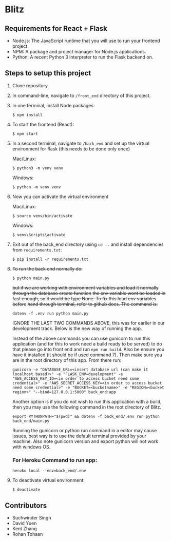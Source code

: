 # Blitz

## Requirements for React + Flask

- Node.js: The JavaScript runtime that you will use to run your frontend project.
- NPM: A package and project manager for Node.js applications.
- Python: A recent Python 3 interpreter to run the Flask backend on.

## Steps to setup this project
1.  Clone repository.

2.  In command-line, navigate to `/front_end` directory of this project.

3.  In one terminal, install Node packages:
    ```
    $ npm install
    ```

4.  To start the frontend (React):
    ```
    $ npm start
    ```

5.  In a second terminal, navigate to `/back_end` and set up the virtual environment for flask (this needs to be done only once)
    
    Mac/Linux:
    ```
    $ python3 -m venv venv
    ```
    Windows:
    ```
    $ python -m venv venv
    ```
    
6.  Now you can activate the virtual environment
    
    Mac/Linux:
    ```
    $ source venv/bin/activate
    ```
    Windows:
    ```
    $ venv\Scripts\activate
    ```

7.  Exit out of the back_end directory using `cd ..` and install dependencies from `requirements.txt`:
    ```
    $ pip install -r requirements.txt
    ```
    
8.  ~~To run the back end normally do:~~
    ```
    $ python main.py
    ``` 
    ~~but if we are working with environment variables and load it normally through the database create function~~
    ~~the env variable wont be loaded in fast enough, so it would be type None. To fix this load env variables before~~
    ~~hand through terminal, refer to github docs. The command is:~~
    ```
    dotenv -f .env run python main.py
    ```
    IGNORE THE LAST TWO COMMANDS ABOVE, this was for earlier in our development track. Below is the new way of running the app.
    
    Instead of the above commands you can use gunicorn to run this application (and for this to work need a build ready to be served) to do that please go into front end and run ```npm run build```. Also be ensure you have it installed (it should be if used command 7).
    Then make sure you are in the root directory of this app. From there run:
    ```
    gunicorn -e "DATABASE_URL=<insert database url (can make it localhost based)>" -e "FLASK_ENV=development" -e "AWS_ACCESS_KEY_ID=<in order to access bucket need some credential>" -e "AWS_SECRET_ACCESS_KEY=<in order to access bucket need some credential>" -e "BUCKET=<bucketname>" -e "REGION=<bucket region>" "--bind=127.0.0.1:5000" back_end:app
    ```
    Another option is if you do not wish to run this application with a build, then you may use the following command in the root directory of Blitz. 
    ```
    export PYTHONPATH="$(pwd)" && dotenv -f back_end/.env run python back_end/main.py
    ``` 
    Running the gunicorn or python run command in a editor may cause issues, best way is to use the default terminal provided by your machine. Also note gunicorn version and 
    export python will not work with windows OS.
    
    ### For Heroku Command to run app:
    ```
    heroku local --env=back_end/.env
    ```

9. To deactivate virtual environment:
    ```
    $ deactivate
    ```

## Contributors
- Suchwinder Singh
- David Yuen
- Kent Zhang
- Rohan Tohaan
